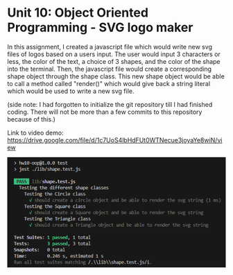 # Unit 10: Object Oriented Programming - SVG logo maker

In this assignment, I created a javascript file which would write new svg files of logos based on a users input. The user would input 3 characters or less, the color of the text, a choice of 3 shapes, and the color of the shape into the terminal. Then, the javascript file would create a corresponding shape object through the shape class. This new shape object would be able to call a method called "render()" which would give back a string literal which would be used to write a new svg file.

(side note: I had forgotten to initialize the git repository till I had finished coding. There will not be more than a few commits to this repository because of this.)

Link to video demo: 
https://drive.google.com/file/d/1c7UoS4lbHdFUt0WTNecue3joyaYe8wiN/view 

![screenshot of tests passing](./Assets/hw10-test.png)